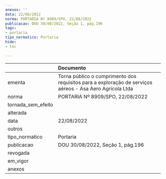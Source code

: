 ```yaml
---
anexos: ''
data: 22/08/2022
norma: PORTARIA Nº 8909/SPO, 22/08/2022
publicacao: DOU 30/08/2022, Seção 1, pág.196
tags:
- portaria
tipo_normatico: Portaria
hide: 
- toc 
 
---
```


|                    | Documento                                                                                                |
|:-------------------|:---------------------------------------------------------------------------------------------------------|
| ementa             | Torna público o cumprimento dos requisitos para a exploração de serviços aéreos - Asa Aero Agrícola Ltda |
| norma              | PORTARIA Nº 8909/SPO, 22/08/2022                                                                         |
| tornada_sem_efeito |                                                                                                          |
| alterada           |                                                                                                          |
| data               | 22/08/2022                                                                                               |
| outros             |                                                                                                          |
| tipo_normatico     | Portaria                                                                                                 |
| publicacao         | DOU 30/08/2022, Seção 1, pág.196                                                                         |
| revogada           |                                                                                                          |
| em_vigor           |                                                                                                          |
| anexos             |                                                                                                          |